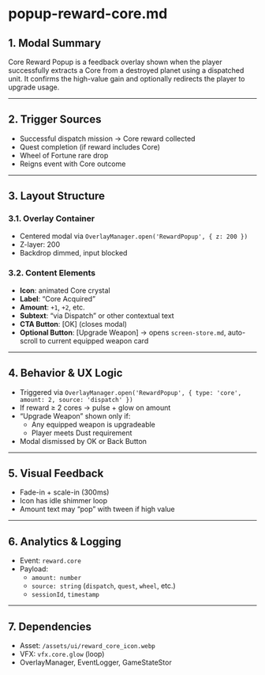 # popup-reward-core.md

## 1. Modal Summary
Core Reward Popup is a feedback overlay shown when the player successfully extracts a Core from a destroyed planet using a dispatched unit. It confirms the high-value gain and optionally redirects the player to upgrade usage.

---

## 2. Trigger Sources
- Successful dispatch mission → Core reward collected
- Quest completion (if reward includes Core)
- Wheel of Fortune rare drop
- Reigns event with Core outcome

---

## 3. Layout Structure
### 3.1. Overlay Container
- Centered modal via `OverlayManager.open('RewardPopup', { z: 200 })`
- Z-layer: 200
- Backdrop dimmed, input blocked

### 3.2. Content Elements
- **Icon**: animated Core crystal
- **Label**: “Core Acquired”
- **Amount**: `+1`, `+2`, etc.
- **Subtext**: “via Dispatch” or other contextual text
- **CTA Button**: [OK] (closes modal)
- **Optional Button**: [Upgrade Weapon] → opens `screen-store.md`, auto-scroll to current equipped weapon card

---

## 4. Behavior & UX Logic
- Triggered via `OverlayManager.open('RewardPopup', { type: 'core', amount: 2, source: 'dispatch' })`
- If reward ≥ 2 cores → pulse + glow on amount
- “Upgrade Weapon” shown only if:
  - Any equipped weapon is upgradeable
  - Player meets Dust requirement
- Modal dismissed by OK or Back Button

---

## 5. Visual Feedback
- Fade-in + scale-in (300ms)
- Icon has idle shimmer loop
- Amount text may “pop” with tween if high value

---

## 6. Analytics & Logging
- Event: `reward.core`
- Payload:
  - `amount: number`
  - `source: string` (`dispatch`, `quest`, `wheel`, etc.)
  - `sessionId`, `timestamp`

---

## 7. Dependencies
- Asset: `/assets/ui/reward_core_icon.webp`
- VFX: `vfx.core.glow` (loop)
- OverlayManager, EventLogger, GameStateStor
